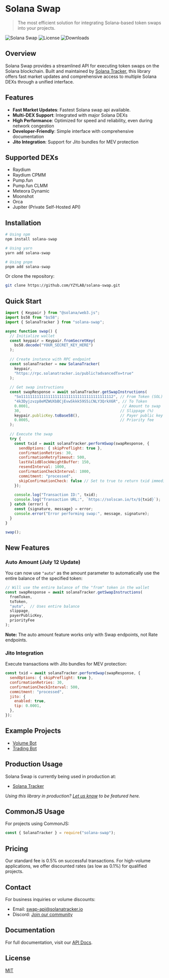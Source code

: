 # Solana Swap

> The most efficient solution for integrating Solana-based token swaps into your projects.

![Solana Swap](https://img.shields.io/npm/v/solana-swap)
![License](https://img.shields.io/npm/l/solana-swap)
![Downloads](https://img.shields.io/npm/dm/solana-swap)

## Overview

Solana Swap provides a streamlined API for executing token swaps on the Solana blockchain. Built and maintained by [Solana Tracker](https://www.solanatracker.io), this library offers fast market updates and comprehensive access to multiple Solana DEXs through a unified interface.

## Features

- **Fast Market Updates**: Fastest Solana swap api available.
- **Multi-DEX Support**: Integrated with major Solana DEXs
- **High Performance**: Optimized for speed and reliability, even during network congestion
- **Developer-Friendly**: Simple interface with comprehensive documentation
- **Jito Integration**: Support for Jito bundles for MEV protection

## Supported DEXs

- Raydium
- Raydium CPMM
- Pump.fun
- Pump.fun CLMM
- Meteora Dynamic
- Moonshot
- Orca 
- Jupiter (Private Self-Hosted API)

## Installation

```bash
# Using npm
npm install solana-swap

# Using yarn
yarn add solana-swap

# Using pnpm
pnpm add solana-swap
```

Or clone the repository:

```bash
git clone https://github.com/YZYLAB/solana-swap.git
```

## Quick Start

```javascript
import { Keypair } from "@solana/web3.js";
import bs58 from "bs58";
import { SolanaTracker } from "solana-swap";

async function swap() {
  // Initialize wallet
  const keypair = Keypair.fromSecretKey(
    bs58.decode("YOUR_SECRET_KEY_HERE")
  );
  
  // Create instance with RPC endpoint
  const solanaTracker = new SolanaTracker(
    keypair,
    "https://rpc.solanatracker.io/public?advancedTx=true"
  );
  
  // Get swap instructions
  const swapResponse = await solanaTracker.getSwapInstructions(
    "So11111111111111111111111111111111111111112", // From Token (SOL)
    "4k3Dyjzvzp8eMZWUXbBCjEvwSkkk59S5iCNLY3QrkX6R", // To Token
    0.0001,                                         // Amount to swap
    30,                                            // Slippage (%)
    keypair.publicKey.toBase58(),                  // Payer public key
    0.0005,                                        // Priority fee
  );
  
  // Execute the swap
  try {
    const txid = await solanaTracker.performSwap(swapResponse, {
      sendOptions: { skipPreflight: true },
      confirmationRetries: 30,
      confirmationRetryTimeout: 500,
      lastValidBlockHeightBuffer: 150,
      resendInterval: 1000,
      confirmationCheckInterval: 1000,
      commitment: "processed",
      skipConfirmationCheck: false // Set to true to return txid immediately
    });
    
    console.log("Transaction ID:", txid);
    console.log("Transaction URL:", `https://solscan.io/tx/${txid}`);
  } catch (error) {
    const {signature, message} = error;
    console.error("Error performing swap:", message, signature);
  }
}

swap();
```

## New Features

### Auto Amount (July 12 Update)

You can now use `"auto"` as the amount parameter to automatically use the entire balance of the specified token:

```javascript
// Will use the entire balance of the "from" token in the wallet
const swapResponse = await solanaTracker.getSwapInstructions(
  fromToken,
  toToken,
  "auto",  // Uses entire balance
  slippage,
  payerPublicKey,
  priorityFee
);
```

**Note:** The auto amount feature works only with Swap endpoints, not Rate endpoints.

### Jito Integration

Execute transactions with Jito bundles for MEV protection:

```javascript
const txid = await solanaTracker.performSwap(swapResponse, {
  sendOptions: { skipPreflight: true },
  confirmationRetries: 30,
  confirmationCheckInterval: 500,
  commitment: "processed",
  jito: {
    enabled: true,
    tip: 0.0001,
  },
});
```

## Example Projects

- [Volume Bot](https://github.com/YZYLAB/solana-volume-bot)
- [Trading Bot](https://github.com/YZYLAB/solana-trade-bot)

## Production Usage

Solana Swap is currently being used in production at:
- [Solana Tracker](https://www.solanatracker.io)

*Using this library in production? [Let us know](mailto:swap-api@solanatracker.io) to be featured here.*

## CommonJS Usage

For projects using CommonJS:

```javascript
const { SolanaTracker } = require("solana-swap");
```

## Pricing

Our standard fee is 0.5% on successful transactions. For high-volume applications, we offer discounted rates (as low as 0.1%) for qualified projects.

## Contact

For business inquiries or volume discounts:
- Email: [swap-api@solanatracker.io](mailto:swap-api@solanatracker.io)
- Discord: [Join our community](https://discord.gg/JH2e9rR9fc)

## Documentation

For full documentation, visit our [API Docs](https://docs.solanatracker.io).

## License

[MIT](LICENSE)
